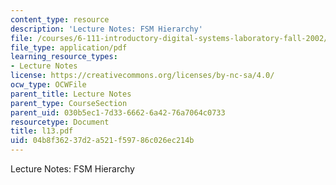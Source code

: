 ```yaml
---
content_type: resource
description: 'Lecture Notes: FSM Hierarchy'
file: /courses/6-111-introductory-digital-systems-laboratory-fall-2002/04b8f36237d2a521f59786c026ec214b_l13.pdf
file_type: application/pdf
learning_resource_types:
- Lecture Notes
license: https://creativecommons.org/licenses/by-nc-sa/4.0/
ocw_type: OCWFile
parent_title: Lecture Notes
parent_type: CourseSection
parent_uid: 030b5ec1-7d33-6662-6a42-76a7064c0733
resourcetype: Document
title: l13.pdf
uid: 04b8f362-37d2-a521-f597-86c026ec214b
---
```

Lecture Notes: FSM Hierarchy